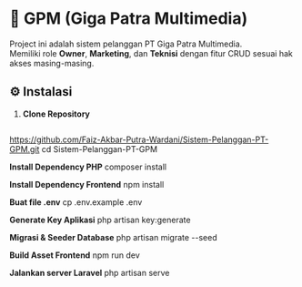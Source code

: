 # 🚀 GPM (Giga Patra Multimedia)

Project ini adalah sistem pelanggan PT Giga Patra Multimedia.  
Memiliki role **Owner**, **Marketing**, dan **Teknisi** dengan fitur CRUD sesuai hak akses masing-masing.

## ⚙️ Instalasi

1. **Clone Repository**
   ```bash
 https://github.com/Faiz-Akbar-Putra-Wardani/Sistem-Pelanggan-PT-GPM.git
   cd Sistem-Pelanggan-PT-GPM
   
   **Install Dependency PHP**
   composer install
   
   **Install Dependency Frontend**
   npm install

   **Buat file .env**
   cp .env.example .env
   
   **Generate Key Aplikasi**
   php artisan key:generate

   **Migrasi & Seeder Database**
   php artisan migrate --seed

   **Build Asset Frontend**
   npm run dev
   
   **Jalankan server Laravel**
   php artisan serve


